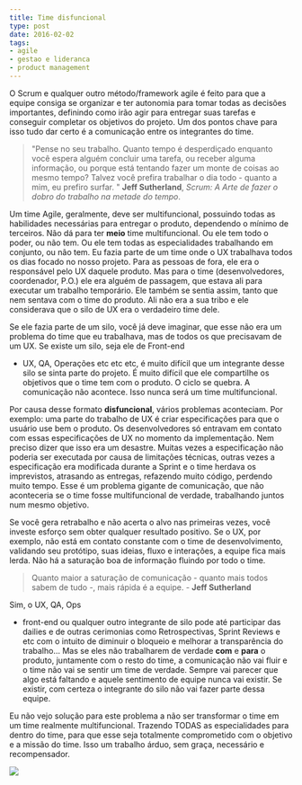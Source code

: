 ```yaml
---
title: Time disfuncional
type: post
date: 2016-02-02
tags:
- agile
- gestao e lideranca
- product management
---
```


O Scrum e qualquer outro método/framework agile é feito para que a equipe consiga se organizar e ter autonomia para tomar todas as decisões importantes, definindo como irão agir para entregar suas tarefas e conseguir completar os objetivos do projeto. Um dos pontos chave para isso tudo dar certo é a comunicação entre os integrantes do time.

> "Pense no seu trabalho. Quanto tempo é desperdiçado enquanto você espera alguém concluir uma tarefa, ou receber alguma informação, ou porque está tentando fazer um monte de coisas ao mesmo tempo? Talvez você prefira trabalhar o dia todo - quanto a mim, eu prefiro surfar. " **Jeff Sutherland**, _Scrum: A Arte de fazer o dobro do trabalho na metade do tempo_.

Um time Agile, geralmente, deve ser multifuncional, possuindo todas as habilidades necessárias para entregar o produto, dependendo o mínimo de terceiros. Não dá para ter **meio** time multifuncional. Ou ele tem todo o poder, ou não tem. Ou ele tem todas as especialidades trabalhando em conjunto, ou não tem. Eu fazia parte de um time onde o UX trabalhava todos os dias focado no nosso projeto. Para as pessoas de fora, ele era o responsável pelo UX daquele produto. Mas para o time (desenvolvedores, coordenador, P.O.) ele era alguém de passagem, que estava ali para executar um trabalho temporário. Ele também se sentia assim, tanto que nem sentava com o time do produto. Ali não era a sua tribo e ele considerava que o silo de UX era o verdadeiro time dele.

Se ele fazia parte de um silo, você já deve imaginar, que esse não era um problema do time que eu trabalhava, mas de todos os que precisavam de um UX. Se existe um silo, seja ele de Front-end
- UX, QA, Operações etc etc etc, é muito difícil que um integrante desse silo se sinta parte do projeto. É muito difícil que ele compartilhe os objetivos que o time tem com o produto. O ciclo se quebra. A comunicação não acontece. Isso nunca será um time multifuncional.

Por causa desse formato **disfuncional**, vários problemas aconteciam. Por exemplo: uma parte do trabalho de UX é criar especificações para que o usuário use bem o produto. Os desenvolvedores só entravam em contato com essas especificações de UX no momento da implementação. Nem preciso dizer que isso era um desastre. Muitas vezes a especificação não poderia ser executada por causa de limitações técnicas, outras vezes a especificação era modificada durante a Sprint e o time herdava os imprevistos, atrasando as entregas, refazendo muito código, perdendo muito tempo. Esse é um problema gigante de comunicação, que não aconteceria se o time fosse multifuncional de verdade, trabalhando juntos num mesmo objetivo.

Se você gera retrabalho e não acerta o alvo nas primeiras vezes, você investe esforço sem obter qualquer resultado positivo. Se o UX, por exemplo, não está em contato constante com o time de desenvolvimento, validando seu protótipo, suas ideias, fluxo e interações, a equipe fica mais lerda. Não há a saturação boa de informação fluindo por todo o time.

> Quanto maior a saturação de comunicação - quanto mais todos sabem de tudo -, mais rápida é a equipe. - **Jeff Sutherland**

Sim, o UX, QA, Ops
- front-end ou qualquer outro integrante de silo pode até participar das dailies e de outras cerimonias como Retrospectivas, Sprint Reviews e etc com o intuito de diminuir o bloqueio e melhorar a transparência do trabalho… Mas se eles não trabalharem de verdade **com** e **para** o produto, juntamente com o resto do time, a comunicação não vai fluir e o time não vai se sentir um time de verdade. Sempre vai parecer que algo está faltando e aquele sentimento de equipe nunca vai existir. Se existir, com certeza o integrante do silo não vai fazer parte dessa equipe.

Eu não vejo solução para este problema a não ser transformar o time em um time realmente multifuncional. Trazendo TODAS as especialidades para dentro do time, para que esse seja totalmente comprometido com o objetivo e a missão do time. Isso um trabalho árduo, sem graça, necessário e recompensador.

![](https://feeds.feedburner.com/~r/diegoeisfeed/~4/HkxNPydoLQs)

